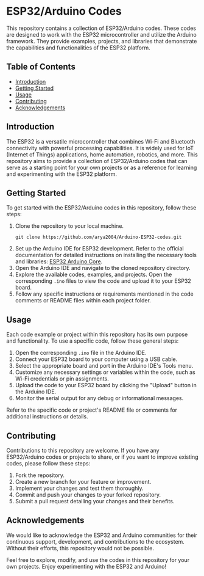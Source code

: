 # ESP32/Arduino Codes

This repository contains a collection of ESP32/Arduino codes. These codes are designed to work with the ESP32 microcontroller and utilize the Arduino framework. They provide examples, projects, and libraries that demonstrate the capabilities and functionalities of the ESP32 platform.

## Table of Contents

- [Introduction](#introduction)
- [Getting Started](#getting-started)
- [Usage](#usage)
- [Contributing](#contributing)
- [Acknowledgements](#acknowledgements)

## Introduction

The ESP32 is a versatile microcontroller that combines Wi-Fi and Bluetooth connectivity with powerful processing capabilities. It is widely used for IoT (Internet of Things) applications, home automation, robotics, and more. This repository aims to provide a collection of ESP32/Arduino codes that can serve as a starting point for your own projects or as a reference for learning and experimenting with the ESP32 platform.

## Getting Started

To get started with the ESP32/Arduino codes in this repository, follow these steps:

1. Clone the repository to your local machine.
   ```shell
   git clone https://github.com/arya2004/Arduino-ESP32-codes.git
   ```
2. Set up the Arduino IDE for ESP32 development. Refer to the official documentation for detailed instructions on installing the necessary tools and libraries: [ESP32 Arduino Core](https://docs.espressif.com/projects/arduino-esp32/en/latest/).
3. Open the Arduino IDE and navigate to the cloned repository directory.
4. Explore the available codes, examples, and projects. Open the corresponding `.ino` files to view the code and upload it to your ESP32 board.
5. Follow any specific instructions or requirements mentioned in the code comments or README files within each project folder.

## Usage

Each code example or project within this repository has its own purpose and functionality. To use a specific code, follow these general steps:

1. Open the corresponding `.ino` file in the Arduino IDE.
2. Connect your ESP32 board to your computer using a USB cable.
3. Select the appropriate board and port in the Arduino IDE's Tools menu.
4. Customize any necessary settings or variables within the code, such as Wi-Fi credentials or pin assignments.
5. Upload the code to your ESP32 board by clicking the "Upload" button in the Arduino IDE.
6. Monitor the serial output for any debug or informational messages.

Refer to the specific code or project's README file or comments for additional instructions or details.

## Contributing

Contributions to this repository are welcome. If you have any ESP32/Arduino codes or projects to share, or if you want to improve existing codes, please follow these steps:

1. Fork the repository.
2. Create a new branch for your feature or improvement.
3. Implement your changes and test them thoroughly.
4. Commit and push your changes to your forked repository.
5. Submit a pull request detailing your changes and their benefits.

## Acknowledgements

We would like to acknowledge the ESP32 and Arduino communities for their continuous support, development, and contributions to the ecosystem. Without their efforts, this repository would not be possible.

Feel free to explore, modify, and use the codes in this repository for your own projects. Enjoy experimenting with the ESP32 and Arduino!

